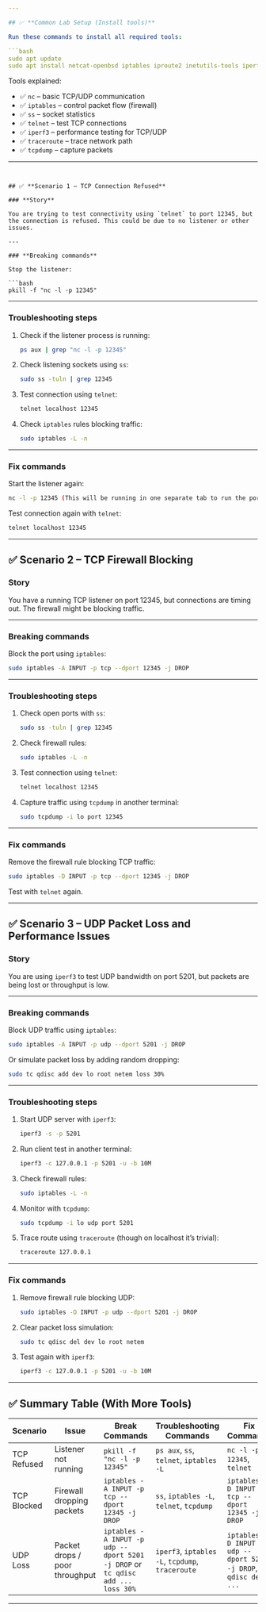 ```yaml
---

## ✅ **Common Lab Setup (Install tools)**

Run these commands to install all required tools:

```bash
sudo apt update
sudo apt install netcat-openbsd iptables iproute2 inetutils-tools iperf3 traceroute tcpdump -y
```

Tools explained:

* ✅ `nc` – basic TCP/UDP communication
* ✅ `iptables` – control packet flow (firewall)
* ✅ `ss` – socket statistics
* ✅ `telnet` – test TCP connections
* ✅ `iperf3` – performance testing for TCP/UDP
* ✅ `traceroute` – trace network path
* ✅ `tcpdump` – capture packets

---
```


## ✅ **Scenario 1 – TCP Connection Refused**

### **Story**

You are trying to test connectivity using `telnet` to port 12345, but the connection is refused. This could be due to no listener or other issues.

---

### **Breaking commands**

Stop the listener:

```bash
pkill -f "nc -l -p 12345"
```

---

### **Troubleshooting steps**

1. Check if the listener process is running:

   ```bash
   ps aux | grep "nc -l -p 12345"
   ```

2. Check listening sockets using `ss`:

   ```bash
   sudo ss -tuln | grep 12345
   ```

3. Test connection using `telnet`:

   ```bash
   telnet localhost 12345
   ```

4. Check `iptables` rules blocking traffic:

   ```bash
   sudo iptables -L -n
   ```

---

### **Fix commands**

Start the listener again:

```bash
nc -l -p 12345 (This will be running in one separate tab to run the port all the time for testing all these scenarios so please check once if even after fixing your solution does not work)
```

Test connection again with `telnet`:

```bash
telnet localhost 12345
```

---

## ✅ **Scenario 2 – TCP Firewall Blocking**

### **Story**

You have a running TCP listener on port 12345, but connections are timing out. The firewall might be blocking traffic.

---

### **Breaking commands**

Block the port using `iptables`:

```bash
sudo iptables -A INPUT -p tcp --dport 12345 -j DROP
```

---

### **Troubleshooting steps**

1. Check open ports with `ss`:

   ```bash
   sudo ss -tuln | grep 12345
   ```

2. Check firewall rules:

   ```bash
   sudo iptables -L -n
   ```

3. Test connection using `telnet`:

   ```bash
   telnet localhost 12345
   ```

4. Capture traffic using `tcpdump` in another terminal:

   ```bash
   sudo tcpdump -i lo port 12345
   ```

---

### **Fix commands**

Remove the firewall rule blocking TCP traffic:

```bash
sudo iptables -D INPUT -p tcp --dport 12345 -j DROP
```

Test with `telnet` again.

---

## ✅ **Scenario 3 – UDP Packet Loss and Performance Issues**

### **Story**

You are using `iperf3` to test UDP bandwidth on port 5201, but packets are being lost or throughput is low.

---

### **Breaking commands**

Block UDP traffic using `iptables`:

```bash
sudo iptables -A INPUT -p udp --dport 5201 -j DROP
```

Or simulate packet loss by adding random dropping:

```bash
sudo tc qdisc add dev lo root netem loss 30%
```

---

### **Troubleshooting steps**

1. Start UDP server with `iperf3`:

   ```bash
   iperf3 -s -p 5201
   ```

2. Run client test in another terminal:

   ```bash
   iperf3 -c 127.0.0.1 -p 5201 -u -b 10M
   ```

3. Check firewall rules:

   ```bash
   sudo iptables -L -n
   ```

4. Monitor with `tcpdump`:

   ```bash
   sudo tcpdump -i lo udp port 5201
   ```

5. Trace route using `traceroute` (though on localhost it’s trivial):

   ```bash
   traceroute 127.0.0.1
   ```

---

### **Fix commands**

1. Remove firewall rule blocking UDP:

   ```bash
   sudo iptables -D INPUT -p udp --dport 5201 -j DROP
   ```

2. Clear packet loss simulation:

   ```bash
   sudo tc qdisc del dev lo root netem
   ```

3. Test again with `iperf3`:

   ```bash
   iperf3 -c 127.0.0.1 -p 5201 -u -b 10M
   ```

---

## ✅ Summary Table (With More Tools)

| Scenario    | Issue                          | Break Commands                                                                 | Troubleshooting Commands                         | Fix Commands                                                        |
| ----------- | ------------------------------ | ------------------------------------------------------------------------------ | ------------------------------------------------ | ------------------------------------------------------------------- |
| TCP Refused | Listener not running           | `pkill -f "nc -l -p 12345"`                                                    | `ps aux`, `ss`, `telnet`, `iptables -L`          | `nc -l -p 12345`, `telnet`                                          |
| TCP Blocked | Firewall dropping packets      | `iptables -A INPUT -p tcp --dport 12345 -j DROP`                               | `ss`, `iptables -L`, `telnet`, `tcpdump`         | `iptables -D INPUT -p tcp --dport 12345 -j DROP`                    |
| UDP Loss    | Packet drops / poor throughput | `iptables -A INPUT -p udp --dport 5201 -j DROP` or `tc qdisc add ... loss 30%` | `iperf3`, `iptables -L`, `tcpdump`, `traceroute` | `iptables -D INPUT -p udp --dport 5201 -j DROP`, `tc qdisc del ...` |

---

